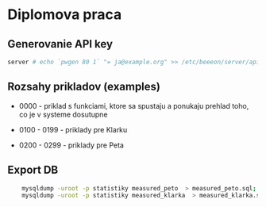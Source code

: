 # Diplomova praca

## Generovanie API key

```bash
server # echo `pwgen 80 1` "= ja@example.org" >> /etc/beeeon/server/apikeys.properties
```

## Rozsahy prikladov (examples)

* 0000 - priklad s funkciami, ktore sa spustaju a ponukaju prehlad toho, co je v systeme dosutupne

* 0100 - 0199 - priklady pre Klarku

* 0200 - 0299 - priklady pre Peta

## Export DB

```bash
    mysqldump -uroot -p statistiky measured_peto  > measured_peto.sql; \
    mysqldump -uroot -p statistiky measured_klarka  > measured_klarka.sql
```
